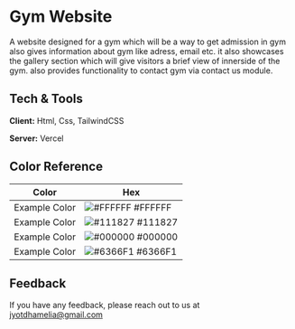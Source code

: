 # Gym Website

A website designed for a gym which will be a way to get admission in gym also gives information about gym like adress, email etc.
it also showcases the gallery section which will give visitors a brief view of innerside of the gym. also provides functionality to contact gym via contact us module. 
## Tech & Tools

**Client:** Html, Css, TailwindCSS

**Server:** Vercel

## Color Reference

| Color             | Hex                                                                |
| ----------------- | ------------------------------------------------------------------ |
| Example Color | ![#FFFFFF](https://via.placeholder.com/10/FFFFFF?text=+) #FFFFFF |
| Example Color | ![#111827](https://via.placeholder.com/10/111827?text=+) #111827 |
| Example Color | ![#000000](https://via.placeholder.com/10/000000?text=+) #000000 |
| Example Color | ![#6366F1](https://via.placeholder.com/10/6366F1?text=+) #6366F1 |


## Feedback

If you have any feedback, please reach out to us at jyotdhamelia@gmail.com

